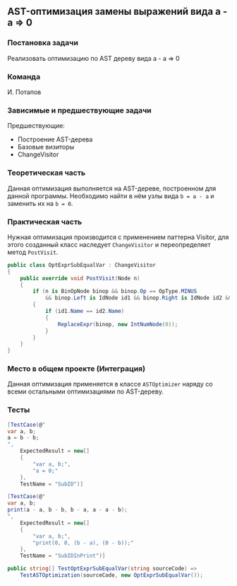 ## AST-оптимизация замены выражений вида a - a => 0

### Постановка задачи
Реализовать оптимизацию по AST дереву вида a - a => 0

### Команда
И. Потапов

### Зависимые и предшествующие задачи
Предшествующие:

- Построение AST-дерева
- Базовые визиторы
- ChangeVisitor

### Теоретическая часть
Данная оптимизация выполняется на AST-дереве, построенном для данной программы. Необходимо найти в нём узлы вида `b = a - a` и заменить их на `b = 0`.

### Практическая часть
Нужная оптимизация производится с применением паттерна Visitor, для этого созданный класс наследует `ChangeVisitor` и переопределяет метод `PostVisit`.
```csharp
public class OptExprSubEqualVar : ChangeVisitor
{
    public override void PostVisit(Node n)
    {
        if (n is BinOpNode binop && binop.Op == OpType.MINUS
            && binop.Left is IdNode id1 && binop.Right is IdNode id2 && id1.Name == id2.Name)
        {
            if (id1.Name == id2.Name)
            {
                ReplaceExpr(binop, new IntNumNode(0));
            }
        }
    }
}
```

### Место в общем проекте (Интеграция)
Данная оптимизация применяется в классе `ASTOptimizer` наряду со всеми остальными оптимизациями по AST-дереву.

### Тесты

```csharp
[TestCase(@"
var a, b;
a = b - b;
",
    ExpectedResult = new[]
    {
        "var a, b;",
        "a = 0;"
    },
    TestName = "SubID")]

[TestCase(@"
var a, b;
print(a - a, b - b, b - a, a - a - b);
",
    ExpectedResult = new[]
    {
        "var a, b;",
        "print(0, 0, (b - a), (0 - b));"
    },
    TestName = "SubIDInPrint")]

public string[] TestOptExprSubEqualVar(string sourceCode) =>
    TestASTOptimization(sourceCode, new OptExprSubEqualVar());
```
